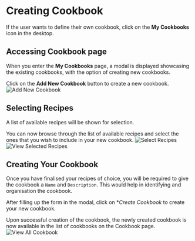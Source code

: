# Creating Cookbook
If the user wants to define their own cookbook, click on the **My Cookbooks** icon in the desktop.

## Accessing Cookbook page
When you enter the **My Cookbooks** page, a modal is displayed showcasing the existing cookbooks, with the option of creating new cookbooks.

Click on the **Add New Cookbook** button to create a new cookbook.
![Add New Cookbook](/res/MS11.png)

## Selecting Recipes
A list of available recipes will be shown for selection.

You can now browse through the list of available recipes and select the ones that you wish to include in your new cookbook.
![Select Recipes](/res/MS12.png)
![View Selected Recipes](/res/MS13.png)

## Creating Your Cookbook
Once you have finalised your recipes of choice, you will be required to give the cookbook a `Name` and `Description`. This would help in identifying and organisation the cookbook.

After filling up the form in the modal, click on **Create Cookbook* to create your new cookbook.

Upon successful creation of the cookbook, the newly created cookbook is now available in the list of cookbooks on the Cookbook page.
![View All Cookbook](/res/MS14.png)
